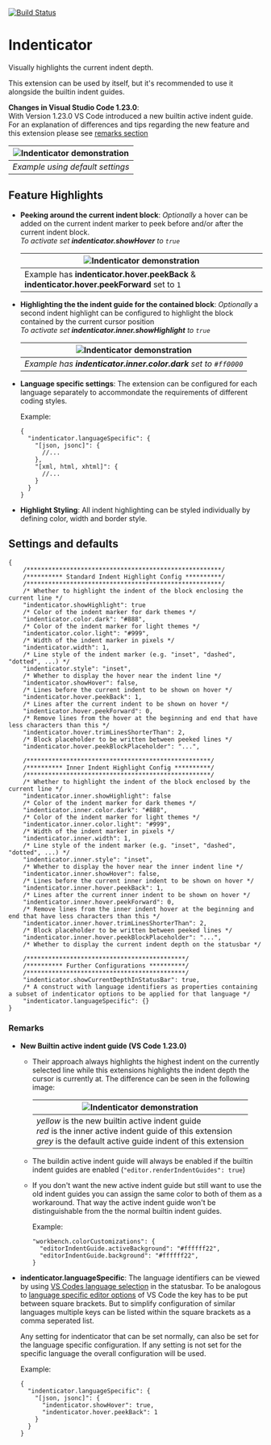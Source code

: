 [![Build Status](https://travis-ci.org/SirTori/indenticator.svg?branch=master)](https://travis-ci.org/SirTori/indenticator)

# Indenticator

Visually highlights the current indent depth.

This extension can be used by itself, but it's recommended to use it alongside the builtin indent guides.

**Changes in Visual Studio Code 1.23.0**:<br/>
With Version 1.23.0 VS Code introduced a new builtin active indent guide. For an explanation of differences and tips regarding the new feature and this extension please see [remarks section](#remarks)

| ![Indenticator demonstration](img/demo.gif) |
|- |
| *Example using default settings* |


## Feature Highlights

- **Peeking around the current indent block**: *Optionally* a hover can be added on the current indent marker to peek before and/or after the current indent block.<br/>
*To activate set **indenticator.showHover** to `true`*

  | ![Indenticator demonstration](img/r0.5.0/example_highlight.png) |
  |- |
  | Example has **indenticator.hover.peekBack** & **indenticator.hover.peekForward** set to `1`|

- **Highlighting the the indent guide for the contained block**: *Optionally* a second indent highlight can be configured to highlight the block contained by the current cursor position<br/>
*To activate set **indenticator.inner.showHighlight** to `true`*

  | ![Indenticator demonstration](img/r0.5.0/example_inner.png) |
  |- |
  | *Example has **indenticator.inner.color.dark** set to `#ff0000`*  |


- **Language specific settings**: The extension can be configured for each language separately to accommondate the requirements of different coding styles.

  Example:
    ``` JS
    {
      "indenticator.languageSpecific": {
        "[json, jsonc]": {
          //...
        },
        "[xml, html, xhtml]": {
          //...
        }
      }
    }
    ```

- **Highlight Styling**: All indent highlighting can be styled individually by defining color, width and border style.

## Settings and defaults
``` JS
{
    /******************************************************/
    /********** Standard Indent Highlight Config **********/
    /******************************************************/
    /* Whether to highlight the indent of the block enclosing the current line */
    "indenticator.showHighlight": true
    /* Color of the indent marker for dark themes */
    "indenticator.color.dark": "#888",
    /* Color of the indent marker for light themes */
    "indenticator.color.light": "#999",
    /* Width of the indent marker in pixels */
    "indenticator.width": 1,
    /* Line style of the indent marker (e.g. "inset", "dashed", "dotted", ...) */
    "indenticator.style": "inset",
    /* Whether to display the hover near the indent line */
    "indenticator.showHover": false,
    /* Lines before the current indent to be shown on hover */
    "indenticator.hover.peekBack": 1,
    /* Lines after the current indent to be shown on hover */
    "indenticator.hover.peekForward": 0,
    /* Remove lines from the hover at the beginning and end that have less characters than this */
    "indenticator.hover.trimLinesShorterThan": 2,
    /* Block placeholder to be written between peeked lines */
    "indenticator.hover.peekBlockPlaceholder": "...",

    /***************************************************/
    /********** Inner Indent Highlight Config **********/
    /***************************************************/
    /* Whether to highlight the indent of the block enclosed by the current line */
    "indenticator.inner.showHighlight": false
    /* Color of the indent marker for dark themes */
    "indenticator.inner.color.dark": "#888",
    /* Color of the indent marker for light themes */
    "indenticator.inner.color.light": "#999",
    /* Width of the indent marker in pixels */
    "indenticator.inner.width": 1,
    /* Line style of the indent marker (e.g. "inset", "dashed", "dotted", ...) */
    "indenticator.inner.style": "inset",
    /* Whether to display the hover near the inner indent line */
    "indenticator.inner.showHover": false,
    /* Lines before the current inner indent to be shown on hover */
    "indenticator.inner.hover.peekBack": 1,
    /* Lines after the current inner indent to be shown on hover */
    "indenticator.inner.hover.peekForward": 0,
    /* Remove lines from the inner indent hover at the beginning and end that have less characters than this */
    "indenticator.inner.hover.trimLinesShorterThan": 2,
    /* Block placeholder to be written between peeked lines */
    "indenticator.inner.hover.peekBlockPlaceholder": "...",
    /* Whether to display the current indent depth on the statusbar */

    /********************************************/
    /********** Further Configurations **********/
    /********************************************/
    "indenticator.showCurrentDepthInStatusBar": true,
    /* A construct with language identifiers as properties containing a subset of indenticator options to be applied for that language */
    "indenticator.languageSpecific": {}
}
```
### Remarks
- **New Builtin active indent guide (VS Code 1.23.0)**
  - Their approach always highlights the highest indent on the currently selected line while this extensions highlights the indent depth the cursor is currently at. The difference can be seen in the following image:

    | ![Indenticator demonstration](img/r0.6.0/new_active_indent.png) |
    |- |
    | *yellow* is the new builtin active indent guide<br/>*red* is the inner active indent guide of this extension<br/>*grey* is the default active guide indent of this extension |

  - The buildin active indent guide will always be enabled if the builtin indent guides are enabled (`"editor.renderIndentGuides": true`)
  - If you don't want the new active indent guide but still want to use the old indent guides you can assign the same color to both of them as a workaround. That way the active indent guide won't be distinguishable from the the normal builtin indent guides.

    Example:
    ``` JS
    "workbench.colorCustomizations": {
      "editorIndentGuide.activeBackground": "#ffffff22",
      "editorIndentGuide.background": "#ffffff22",
    }
    ```

- **indenticator.languageSpecific**: The language identifiers can be viewed by using [VS Codes language selection](https://code.visualstudio.com/docs/languages/overview#_language-id) in the statusbar. To be analogous to [language specific editor options](https://code.visualstudio.com/docs/getstarted/settings#_language-specific-editor-settings) of VS Code the key has to be put between square brackets. But to simplify configuration of similar languages multiple keys can be listed within the square brackets as a comma seperated list.

  Any setting for indenticator that can be set normally, can also be set for the language specific configuration. If any setting is not set for the specific language the overall configuration will be used.

  Example:
  ``` JS
  {
    "indenticator.languageSpecific": {
      "[json, jsonc]": {
        "indenticator.showHover": true,
        "indenticator.hover.peekBack": 1
      }
    }
  }
  ```
